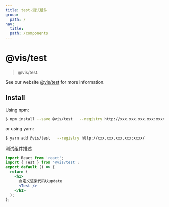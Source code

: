 ```yaml
---
title: test-测试组件
group:
  path: /
nav:
  title:
  path: /components
---
```


# @vis/test

> @vis/test.

See our website [@vis/test](https://umijs.org/plugins/test) for more information.

## Install

Using npm:

```bash
$ npm install --save @vis/test   --registry http://xxx.xxx.xxx.xxx:xxxx/
```

or using yarn:

```bash
$ yarn add @vis/test   --registry http://xxx.xxx.xxx.xxx:xxxx/
```

测试组件描述

```jsx
import React from 'react';
import { Test } from '@vis/test';
export default () => {
  return (
    <h1>
      自定义渲染代码块update
      <Test />
    </h1>
  );
};
```
